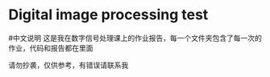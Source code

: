 # Digital image processing test

#中文说明
这是我在数字信号处理课上的作业报告，每一个文件夹包含了每一次的作业，代码和报告都在里面

请勿抄袭，仅供参考，有错误请联系我

